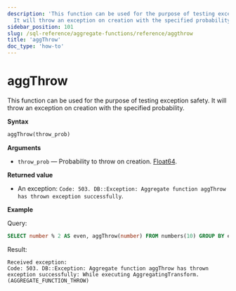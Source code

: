```yaml
---
description: 'This function can be used for the purpose of testing exception safety.
  It will throw an exception on creation with the specified probability.'
sidebar_position: 101
slug: /sql-reference/aggregate-functions/reference/aggthrow
title: 'aggThrow'
doc_type: 'how-to'
---
```


# aggThrow

This function can be used for the purpose of testing exception safety. It will throw an exception on creation with the specified probability.

**Syntax**

```sql
aggThrow(throw_prob)
```

**Arguments**

- `throw_prob` — Probability to throw on creation. [Float64](../../data-types/float.md).

**Returned value**

- An exception: `Code: 503. DB::Exception: Aggregate function aggThrow has thrown exception successfully`.

**Example**

Query:

```sql
SELECT number % 2 AS even, aggThrow(number) FROM numbers(10) GROUP BY even;
```

Result:

```response
Received exception:
Code: 503. DB::Exception: Aggregate function aggThrow has thrown exception successfully: While executing AggregatingTransform. (AGGREGATE_FUNCTION_THROW)
```
